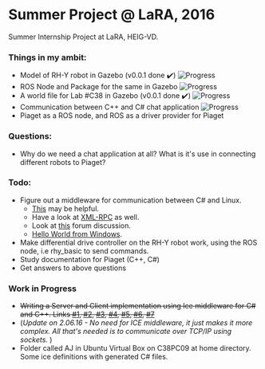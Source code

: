 # Summer Project @ LaRA, 2016
Summer Internship Project at LaRA, HEIG-VD.

### Things in my ambit:
- Model of RH-Y robot in Gazebo (v0.0.1 done :heavy_check_mark:) ![Progress](http://progressed.io/bar/33?title=progress)
- ROS Node and Package for the same in Gazebo ![Progress](http://progressed.io/bar/0?title=untouched)
- A world file for Lab #C38 in Gazebo (v0.0.1 done :heavy_check_mark:) ![Progress](http://progressed.io/bar/33?title=progress)
- Communication between C++ and C# chat application ![Progress](http://progressed.io/bar/10?title=progress)
- Piaget as a ROS node, and ROS as a driver provider for Piaget

### Questions:
- Why do we need a chat application at all? What is it's use in connecting different robots to Piaget?

### Todo:
- Figure out a middleware for communication between C# and Linux.
  * [This](https://zeroc.com/distributions/ice) may be helpful.
  * Have a look at [XML-RPC](http://xmlrpc.scripting.com/) as well.
  * Look at [this](http://ros-users.122217.n3.nabble.com/communicating-with-windows-td895215.html) forum discussion.
  * [Hello World from Windows](http://wiki.ros.org/rosserial_windows/Tutorials/Hello%20World).
- Make differential drive controller on the RH-Y robot work, using the ROS node, i.e rhy_basic to send commands.
- Study documentation for Piaget (C++, C#)
- Get answers to above questions

### Work in Progress
- ~~Writing a Server and Client implementation using Ice middleware for C# and C++. Links [#1](https://doc.zeroc.com/display/Ice36/Writing+an+Ice+Application+with+C-Sharp), [#2](https://doc.zeroc.com/display/Ice36/Writing+a+Slice+Definition), [#3](https://doc.zeroc.com/display/Ice36/The+Slice+Language), [#4](https://doc.zeroc.com/pages/viewpage.action?pageId=14030991), [#5](https://doc.zeroc.com/display/Ice36/Server-Side+Slice-to-C-Sharp+Mapping), [#6](https://doc.zeroc.com/display/Ice36/Client-Side+Slice-to-C-Sharp+Mapping), [#7](https://doc.zeroc.com/display/Ice36/Hello+World+Application)~~
- (*Update on 2.06.16 - No need for ICE middleware, it just makes it more complex. All that's needed is to communicate over TCP/IP using sockets.* )
- Folder called AJ in Ubuntu Virtual Box on C38PC09 at home directory. Some ice definitions with generated C# files.
